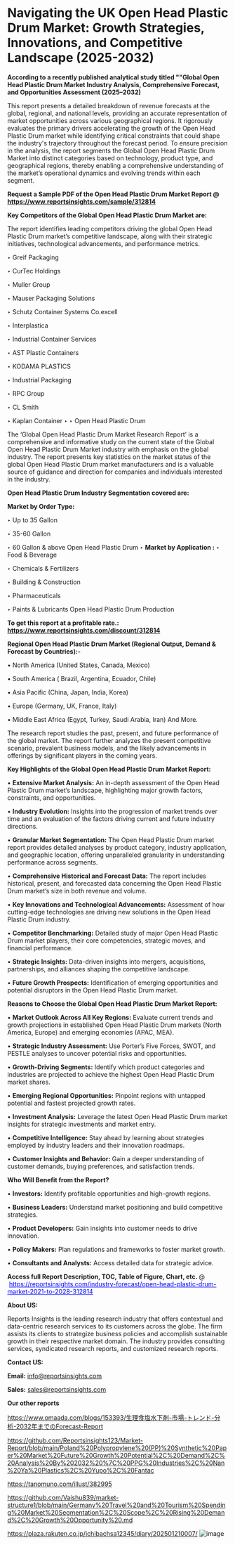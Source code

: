 # Navigating the UK Open Head Plastic Drum Market: Growth Strategies, Innovations, and Competitive Landscape (2025-2032)

<strong>According to a recently published analytical study titled ""Global Open Head Plastic Drum Market Industry Analysis, Comprehensive Forecast, and Opportunities Assessment (2025–2032)</strong>

This report presents a detailed breakdown of revenue forecasts at the global, regional, and national levels, providing an accurate representation of market opportunities across various geographical regions. It rigorously evaluates the primary drivers accelerating the growth of the Open Head Plastic Drum market while identifying critical constraints that could shape the industry's trajectory throughout the forecast period. To ensure precision in the analysis, the report segments the Global Open Head Plastic Drum Market into distinct categories based on technology, product type, and geographical regions, thereby enabling a comprehensive understanding of the market’s operational dynamics and evolving trends within each segment.

<strong>Request a Sample PDF of the Open Head Plastic Drum Market Report </strong><strong>@<a href=https://www.reportsinsights.com/sample/312814 style=color:#0000ff;> https://www.reportsinsights.com/sample/312814</a></strong></font>

<strong>Key Competitors of the Global Open Head Plastic Drum Market are:</strong>

The report identifies leading competitors driving the global Open Head Plastic Drum market’s competitive landscape, along with their strategic initiatives, technological advancements, and performance metrics.

‣ Greif Packaging

‣ CurTec Holdings

‣ Muller Group

‣ Mauser Packaging Solutions

‣ Schutz Container Systems
 Co.excell

‣ Interplastica

‣ Industrial Container Services

‣ AST Plastic Containers

‣ KODAMA PLASTICS

‣ Industrial Packaging

‣ RPC Group

‣ CL Smith

‣ Kaplan Container
‣ 
‣ Open Head Plastic Drum

The ‘Global Open Head Plastic Drum Market Research Report’ is a comprehensive and informative study on the current state of the Global Open Head Plastic Drum Market industry with emphasis on the global industry. The report presents key statistics on the market status of the global Open Head Plastic Drum market manufacturers and is a valuable source of guidance and direction for companies and individuals interested in the industry.

<strong>Open Head Plastic Drum Industry Segmentation covered are:</strong>

<strong>Market by Order Type: </strong>

‣ Up to 35 Gallon

‣ 35-60 Gallon

‣ 60 Gallon & above
Open Head Plastic Drum
‣ 
<strong>Market by Application :</strong>
‣ Food & Beverage

‣ Chemicals & Fertilizers

‣ Building & Construction

‣ Pharmaceuticals

‣ Paints & Lubricants
Open Head Plastic Drum Production

<strong>To get this report at a profitable rate.: <a href=https://www.reportsinsights.com/discount/312814 style=color:#0000ff;>https://www.reportsinsights.com/discount/312814</a></strong></font>

<strong>Regional Open Head Plastic Drum Market (Regional Output, Demand &amp; Forecast by Countries):-</strong>

• North America (United States, Canada, Mexico)

• South America ( Brazil, Argentina, Ecuador, Chile)

• Asia Pacific (China, Japan, India, Korea)

• Europe (Germany, UK, France, Italy)

• Middle East Africa (Egypt, Turkey, Saudi Arabia, Iran) And More.

The research report studies the past, present, and future performance of the global market. The report further analyzes the present competitive scenario, prevalent business models, and the likely advancements in offerings by significant players in the coming years.

<strong>Key Highlights of the Global Open Head Plastic Drum Market Report:</strong>

• <strong>Extensive Market Analysis:</strong> An in-depth assessment of the Open Head Plastic Drum market’s landscape, highlighting major growth factors, constraints, and opportunities.

• <strong>Industry Evolution:</strong> Insights into the progression of market trends over time and an evaluation of the factors driving current and future industry directions.

• <strong>Granular Market Segmentation:</strong> The Open Head Plastic Drum market report provides detailed analyses by product category, industry application, and geographic location, offering unparalleled granularity in understanding performance across segments.

• <strong>Comprehensive Historical and Forecast Data:</strong> The report includes historical, present, and forecasted data concerning the Open Head Plastic Drum market’s size in both revenue and volume.

• <strong>Key Innovations and Technological Advancements:</strong> Assessment of how cutting-edge technologies are driving new solutions in the Open Head Plastic Drum industry.

• <strong>Competitor Benchmarking:</strong> Detailed study of major Open Head Plastic Drum market players, their core competencies, strategic moves, and financial performance.

• <strong>Strategic Insights:</strong> Data-driven insights into mergers, acquisitions, partnerships, and alliances shaping the competitive landscape.

• <strong>Future Growth Prospects:</strong> Identification of emerging opportunities and potential disruptors in the Open Head Plastic Drum market.

<strong>Reasons to Choose the Global Open Head Plastic Drum Market Report:</strong>

• <strong>Market Outlook Across All Key Regions:</strong> Evaluate current trends and growth projections in established Open Head Plastic Drum markets (North America, Europe) and emerging economies (APAC, MEA).

• <strong>Strategic Industry Assessment:</strong> Use Porter’s Five Forces, SWOT, and PESTLE analyses to uncover potential risks and opportunities.

• <strong>Growth-Driving Segments:</strong> Identify which product categories and industries are projected to achieve the highest Open Head Plastic Drum market shares.

• <strong>Emerging Regional Opportunities:</strong> Pinpoint regions with untapped potential and fastest projected growth rates.

• <strong>Investment Analysis:</strong> Leverage the latest Open Head Plastic Drum market insights for strategic investments and market entry.

• <strong>Competitive Intelligence:</strong> Stay ahead by learning about strategies employed by industry leaders and their innovation roadmaps.

• <strong>Customer Insights and Behavior:</strong> Gain a deeper understanding of customer demands, buying preferences, and satisfaction trends.

<strong>Who Will Benefit from the Report?</strong>

• <strong>Investors:</strong> Identify profitable opportunities and high-growth regions.

• <strong>Business Leaders:</strong> Understand market positioning and build competitive strategies.

• <strong>Product Developers:</strong> Gain insights into customer needs to drive innovation.

• <strong>Policy Makers:</strong> Plan regulations and frameworks to foster market growth.

• <strong>Consultants and Analysts:</strong> Access detailed data for strategic advice.
</ul>
<strong>Access full Report Description, TOC, Table of Figure, Chart, etc. </strong>@  <a href=https://reportsinsights.com/industry-forecast/open-head-plastic-drum-market-2021-to-2028-312814 style=color:#0000ff;>https://reportsinsights.com/industry-forecast/open-head-plastic-drum-market-2021-to-2028-312814</a></font>

<strong><strong>About US</strong>:</strong>

Reports Insights is the leading research industry that offers contextual and data-centric research services to its customers across the globe. The firm assists its clients to strategize business policies and accomplish sustainable growth in their respective market domain. The industry provides consulting services, syndicated research reports, and customized research reports.

<strong>Contact US:</strong>

<p class=""""><b>Email:</b> <a href=mailto:info@reportsinsights.com>info@reportsinsights.com</a></p>
<p class=""""><b>Sales:</b> <a href=mailto:sales@reportsinsights.com>sales@reportsinsights.com</a></p>

<strong>Our other reports</strong>

<a href=https://www.omaada.com/blogs/153393/生理食塩水下剤-市場-トレンド-分析-2032年までのForecast-Report>https://www.omaada.com/blogs/153393/生理食塩水下剤-市場-トレンド-分析-2032年までのForecast-Report</a>

<a href=https://github.com/Reportsinsights123/Market-Report/blob/main/Poland%20Polypropylene%20(PP)%20Synthetic%20Paper%20Market%20Future%20Growth%20Potential%2C%20Demand%2C%20Analysis%20By%202032%20%7C%20PPG%20Industries%2C%20Nan%20Ya%20Plastics%2C%20Yupo%2C%20Fantac>https://github.com/Reportsinsights123/Market-Report/blob/main/Poland%20Polypropylene%20(PP)%20Synthetic%20Paper%20Market%20Future%20Growth%20Potential%2C%20Demand%2C%20Analysis%20By%202032%20%7C%20PPG%20Industries%2C%20Nan%20Ya%20Plastics%2C%20Yupo%2C%20Fantac</a>

<a href=https://tanomuno.com/illust/382995>https://tanomuno.com/illust/382995</a>

<a href=https://github.com/Vaishu839/market-structure1/blob/main/Germany%20Travel%20and%20Tourism%20Spending%20Market%20Segmentation%2C%20Scope%2C%20Rising%20Demand%2C%20Growth%20Opportunity%20.md>https://github.com/Vaishu839/market-structure1/blob/main/Germany%20Travel%20and%20Tourism%20Spending%20Market%20Segmentation%2C%20Scope%2C%20Rising%20Demand%2C%20Growth%20Opportunity%20.md</a>

<a href=https://plaza.rakuten.co.jp/ichibachsa12345/diary/202501210007/>https://plaza.rakuten.co.jp/ichibachsa12345/diary/202501210007/</a>
![image](https://github.com/user-attachments/assets/c7500628-83b7-413b-95da-fe233dabd23c)
